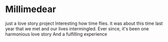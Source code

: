 # Millimedear
just a love story project
Interesting how time flies.
it was about this time last year that we met and our lives intermingled.
Ever since, it's been one harmonious love story 
And a fulfilling experience
